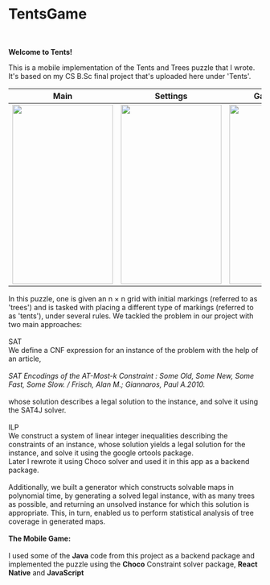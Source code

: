# TentsGame

<br />

**Welcome to Tents!**

This is a mobile implementation of the Tents and Trees puzzle that I wrote. It's based on my CS B.Sc final project that's uploaded here under 'Tents'.

Main             |  Settings         |  Game screen          |  About the app          |  Statistics          
:-------------------------:|:------------------------:|:-------------------------:|:-------------------------:|:-------------------------:
<img src="https://user-images.githubusercontent.com/64784817/83975590-4ec5ce80-a8fd-11ea-96f2-88d8faff0b3a.png" width="200" height="356" />  | <img src="https://user-images.githubusercontent.com/64784817/83975572-2c33b580-a8fd-11ea-91aa-88d502862144.png" width="200" height="356" />|  <img src="https://user-images.githubusercontent.com/64784817/83975610-5be2bd80-a8fd-11ea-8478-6f0d1b73ee2a.png" width="200" height="356" />|  <img src="https://user-images.githubusercontent.com/64784817/83975635-6bfa9d00-a8fd-11ea-88ba-17afcf81a8f2.png" width="200" height="356" />|  <img src="https://user-images.githubusercontent.com/64784817/83975639-76b53200-a8fd-11ea-93fb-e0fb9b84788c.png" width="200" height="356" />




In this puzzle, one is given an n × n grid with initial markings (referred to as 'trees') and is tasked with placing a different type of markings (referred to as 'tents'), under several rules.
We tackled the problem in our project with two main approaches:<br />
          <br />SAT<br />
             We define a CNF expression for an instance of the problem with the help of an article,<br /><br />
                *SAT Encodings of the AT-Most-k Constraint : Some Old, Some New, Some Fast, Some Slow. / Frisch, Alan M.;
                 Giannaros, Paul A.2010.*<br /><br />
             whose solution describes a legal solution to the instance, and solve it using the SAT4J solver.<br /><br />
          ILP<br />
             We construct a system of linear integer inequalities describing the
             constraints of an instance, whose solution yields a legal solution for the instance, 
             and solve it using the google ortools package.<br />
             Later I rewrote it using Choco solver and used it in this app as a backend package. <br />
          <br />
             Additionally, we built a generator which constructs solvable maps in polynomial time,
             by generating a solved legal instance, with as many trees as possible, and returning an
             unsolved instance for which this solution is appropriate.
             This, in turn, enabled us to perform statistical analysis of tree coverage in generated maps.
<br /><br />
**The Mobile Game:**<br /><br />
I used some of the **Java** code from this project as a backend package and implemented the puzzle using the **Choco** Constraint solver package, **React Native** and **JavaScript**
